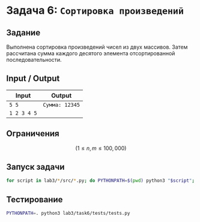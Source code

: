  # Задача 6: `Сортировка произведений`
 
 ## Задание
 
 Выполнена сортировка произведений чисел из двух массивов. Затем рассчитана сумма каждого десятого элемента отсортированной последовательности.
 
 ## Input / Output
 
 | Input           | Output                                   |
 | --------------- | ---------------------------------------- |
 | `5 5`           | `Сумма: 12345`                          |
 | `1 2 3 4 5`     |                                          |
 
 ## Ограничения

 
$$
( 1 \leq n, m \leq 100,000 )
$$

 ## Запуск задачи
 
 ```bash
 for script in lab3/*/src/*.py; do PYTHONPATH=$(pwd) python3 "$script"; done
 ```
 
 ## Тестирование
 
 ```bash
 PYTHONPATH=. python3 lab3/task6/tests/tests.py
 ```